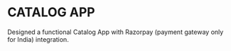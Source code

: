# CATALOG APP

Designed a functional Catalog App with Razorpay (payment gateway only for India) integration.
